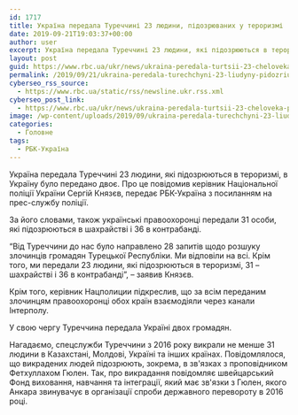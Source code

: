 ```yaml
---
id: 1717
title: Україна передала Туреччині 23 людини, підозрюваних у тероризмі
date: 2019-09-21T19:03:37+00:00
author: user
excerpt: Україна передала Туреччині 23 людини, які підозрюються в тероризмі, в Україну було передано двоє. Про це повідомив керівник Національної поліції України...
layout: post
guid: https://www.rbc.ua/ukr/news/ukraina-peredala-turtsii-23-cheloveka-podozrevaemyh-1569092065.html
permalink: /2019/09/21/ukraina-peredala-turechchyni-23-liudyny-pidozriuvanykh-u-teroryzmi/
cyberseo_rss_source:
  - https://www.rbc.ua/static/rss/newsline.ukr.rss.xml
cyberseo_post_link:
  - https://www.rbc.ua/ukr/news/ukraina-peredala-turtsii-23-cheloveka-podozrevaemyh-1569092065.html
image: /wp-content/uploads/2019/09/ukraina-peredala-turechchyni-23-liudyny-pidozriuvanykh-u-teroryzmi.jpg
categories:
  - Головне
tags:
  - РБК-Україна
---
```

Україна передала Туреччині 23 людини, які підозрюються в тероризмі, в Україну було передано двоє. Про це повідомив керівник Національної поліції України Сергій Князєв, передає РБК-Україна з посиланням на прес-службу поліції.

За його словами, також українські правоохоронці передали 31 особи, які підозрюються в шахрайстві і 36 в контрабанді.

&#8220;Від Туреччини до нас було направлено 28 запитів щодо розшуку злочинців громадян Турецької Республіки. Ми відповіли на всі. Крім того, ми передали 23 людини, які підозрюються в тероризмі, 31 &#8211; шахрайстві і 36 в контрабанді&#8221;, &#8211; заявив Князєв.

Крім того, керівник Нацполиции підкреслив, що за всім переданим злочинцям правоохоронці обох країн взаємодіяли через канали Інтерполу.

У свою чергу Туреччина передала Україні двох громадян.

Нагадаємо, спецслужби Туреччини з 2016 року викрали не менше 31 людини в Казахстані, Молдові, Україні та інших країнах. Повідомлялося, що викрадених людей підозрюють, зокрема, в зв'язках з проповідником Фетхуллахом Гюлен. Так, про викрадання повідомляє швейцарський Фонд виховання, навчання та інтеграції, який має зв'язки з Гюлен, якого Анкара звинувачує в організації спроби державного перевороту в 2016 році.